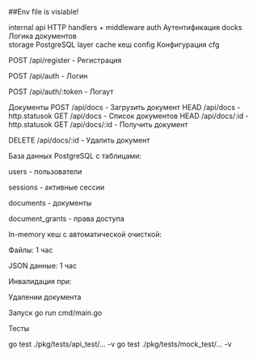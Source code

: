 ##Env file is visiable!

internal
api           HTTP handlers + middleware
auth          Аутентификация
docks         Логика документов  
storage       PostgreSQL layer
cache         кеш
config        Конфигурация
cfg

POST /api/register - Регистрация

POST /api/auth - Логин

POST /api/auth/:token - Логаут

Документы
POST /api/docs - Загрузить документ
HEAD  /api/docs - http.statusok
GET /api/docs - Список документов
HEAD /api/docs/:id - http.statusok
GET /api/docs/:id - Получить документ

DELETE /api/docs/:id - Удалить документ

База данных
PostgreSQL с таблицами:

users - пользователи

sessions - активные сессии

documents - документы

document_grants - права доступа


In-memory кеш с автоматической очисткой:

Файлы: 1 час

JSON данные: 1 час

Инвалидация при:

Удалении документа


Запуск 
go run cmd/main.go

Тесты

go test ./pkg/tests/api_test/... -v
go test ./pkg/tests/mock_test/... -v
